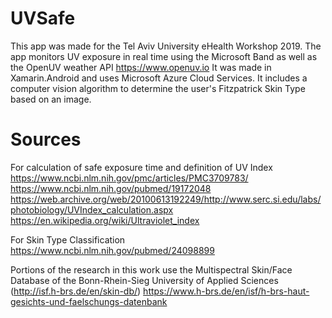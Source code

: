 # UVSafe
This app was made for the Tel Aviv University eHealth Workshop 2019.
The app monitors UV exposure in real time using the Microsoft Band as well as the OpenUV weather API https://www.openuv.io 
It was made in Xamarin.Android and uses Microsoft Azure Cloud Services.
It includes a computer vision algorithm to determine the user's Fitzpatrick Skin Type based on an image.

# Sources
For calculation of safe exposure time and definition of UV Index
https://www.ncbi.nlm.nih.gov/pmc/articles/PMC3709783/ 
https://www.ncbi.nlm.nih.gov/pubmed/19172048
https://web.archive.org/web/20100613192249/http://www.serc.si.edu/labs/photobiology/UVIndex_calculation.aspx
https://en.wikipedia.org/wiki/Ultraviolet_index

For Skin Type Classification
https://www.ncbi.nlm.nih.gov/pubmed/24098899

Portions of the research in this work use the
Multispectral Skin/Face Database of the Bonn-Rhein-Sieg University of Applied Sciences
(http://isf.h-brs.de/en/skin-db/)
https://www.h-brs.de/en/isf/h-brs-haut-gesichts-und-faelschungs-datenbank

